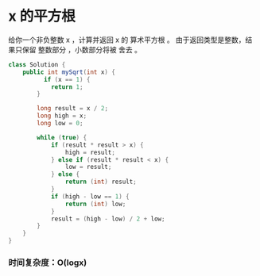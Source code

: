# x 的平方根

给你一个非负整数 x ，计算并返回 x 的 算术平方根 。
由于返回类型是整数，结果只保留 整数部分 ，小数部分将被 舍去 。


```java
class Solution {
    public int mySqrt(int x) {
          if (x == 1) {
            return 1;
        }

        long result = x / 2;
        long high = x;
        long low = 0;

        while (true) {
            if (result * result > x) {
                high = result;
            } else if (result * result < x) {
                low = result;
            } else {
                return (int) result;
            }
            if (high - low == 1) {
                return (int) low;
            }
            result = (high - low) / 2 + low;
        }
    }
}
```

### 时间复杂度：O(logx)